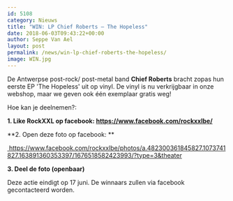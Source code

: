 ```yaml
---
id: 5108
category: Nieuws
title: "WIN: LP Chief Roberts – The Hopeless"
date: 2018-06-03T09:43:22+00:00
author: Seppe Van Ael
layout: post
permalink: /news/win-lp-chief-roberts-the-hopeless/
image: WIN.jpg
---
```

De Antwerpse post-rock/ post-metal band **Chief Roberts** bracht zopas hun eerste EP 'The Hopeless' uit op vinyl. De vinyl is nu verkrijgbaar in onze webshop, maar we geven ook één exemplaar gratis weg!

Hoe kan je deelnemen?:

**1. Like RockXXL op facebook: <https://www.facebook.com/rockxxlbe/>**

**2. Open deze foto op facebook: **

<div id="fb-root" class=" fb_reset">
  <div>
    <a href="https://www.facebook.com/rockxxlbe/photos/a.482300361845827.1073741827.163891360353397/1676518582423993/?type=3&theater"> https://www.facebook.com/rockxxlbe/photos/a.482300361845827.1073741827.163891360353397/1676518582423993/?type=3&theater</a>
  </div>
</div>

**3. Deel de foto (openbaar)**

Deze actie eindigt op 17 juni. De winnaars zullen via facebook gecontacteerd worden.